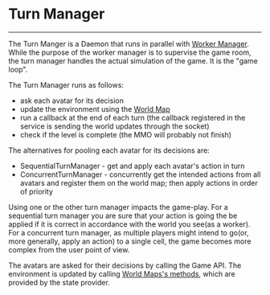 # Turn Manager

---

The Turn Manger is a Daemon that runs in parallel with [Worker Manager](worker-manager.md). While the purpose of the worker manager is to supervise the game room, the turn manager handles the actual simulation of the game. It is the "game loop".

The Turn Manager runs as follows:
* ask each avatar for its decision
* update the environment using the [World Map](world-map.md)
* run a callback at the end of each turn (the callback registered in the service is sending the world updates through the socket)
* check if the level is complete (the MMO will probably not finish) 

The alternatives for pooling each avatar for its decisions are:
* SequentialTurnManager - get and apply each avatar's action in turn
* ConcurrentTurnManager - concurrently get the intended actions from all avatars and register them on the world map; then apply actions in order of priority

Using one or the other turn manager impacts the game-play. For a sequential turn manager you are sure that your action is going the be applied if it is correct in accordance with the world you see(as a worker). For a concurrent turn manager, as multiple players might intend to go(or, more generally, apply an action) to a single cell, the game becomes more complex from the user point of view.

The avatars are asked for their decisions by calling the Game API. The environment is updated by calling [World Maps's methods](world-map.md), which are provided by the state provider. 
